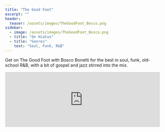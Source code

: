```yaml
---
title: "The Good Foot"
excerpt: ""
header:
  teaser: /assets/images/TheGoodFoot_Bosco.png
sidebar:
  - image: /assets/images/TheGoodFoot_Bosco.png
  - title: "On Hiatus"
  - title: "Genres"
    text: "Soul, Funk, R&B"
---
```


Get on The Good Foot with Bosco Bonetti for the best in soul, funk, old-school R&B, with a bit of gospel and jazz stirred into the mix.

<iframe width="100%" height="180" src="https://www.mixcloud.com/widget/iframe/?hide_cover=1&feed=%2FBoscoBonetti%2Fplaylists%2Fthe-good-foot%2F" frameborder="0" ></iframe>
